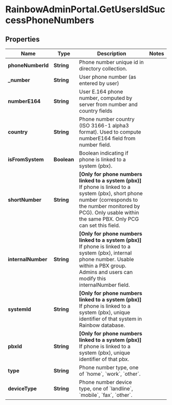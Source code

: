 # RainbowAdminPortal.GetUsersIdSuccessPhoneNumbers

## Properties

Name | Type | Description | Notes
------------ | ------------- | ------------- | -------------
**phoneNumberId** | **String** | Phone number unique id in directory collection. | 
**_number** | **String** | User phone number (as entered by user) | 
**numberE164** | **String** | User E.164 phone number, computed by server from number and country fields | 
**country** | **String** | Phone number country (ISO 3166-1 alpha3 format). Used to compute numberE164 field from number field. | 
**isFromSystem** | **Boolean** | Boolean indicating if phone is linked to a system (pbx). | 
**shortNumber** | **String** | **[Only for phone numbers linked to a system (pbx)]**   If phone is linked to a system (pbx), short phone number (corresponds to the number monitored by PCG).    Only usable within the same PBX.    Only PCG can set this field. | 
**internalNumber** | **String** | **[Only for phone numbers linked to a system (pbx)]**   If phone is linked to a system (pbx), internal phone number.    Usable within a PBX group.    Admins and users can modify this internalNumber field. | 
**systemId** | **String** | **[Only for phone numbers linked to a system (pbx)]**   If phone is linked to a system (pbx), unique identifier of that system in Rainbow database. | 
**pbxId** | **String** | **[Only for phone numbers linked to a system (pbx)]**   If phone is linked to a system (pbx), unique identifier of that pbx. | 
**type** | **String** | Phone number type, one of &#x60;home&#x60;, &#x60;work&#x60;, &#x60;other&#x60;. | 
**deviceType** | **String** | Phone number device type, one of &#x60;landline&#x60;, &#x60;mobile&#x60;, &#x60;fax&#x60;, &#x60;other&#x60;. | 


